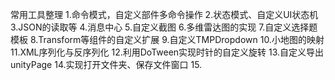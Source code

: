 常用工具整理
1.命令模式，自定义部件多命令操作
2.状态模式、自定义UI状态机
3.JSON的读取等
4.消息中心
5.自定义截图
6.多维雷达图的实现
7.自定义选择题模板
8.Transform等组件的自定义扩展
9.自定义TMPDropdown
10.小地图的映射
11.XML序列化与反序列化
12.利用DoTween实现时针的自定义旋转
13.自定义导出unityPage
14.实现打开文件夹、保存文件窗口
15.
